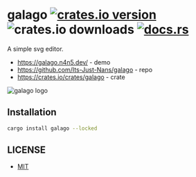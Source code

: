 # galago [![crates.io version](https://img.shields.io/crates/v/galago)](https://crates.io/crates/galago) ![crates.io downloads](https://img.shields.io/crates/d/galago) [![docs.rs](https://img.shields.io/docsrs/galago)](https://crates.io/crates/galago)

A simple svg editor.

- <https://galago.n4n5.dev/> - demo
- <https://github.com/Its-Just-Nans/galago> - repo
- <https://crates.io/crates/galago> - crate

![galago logo](http://galago.n4n5.dev/galago.png)

## Installation

```sh
cargo install galago --locked
```

## LICENSE

- [MIT](LICENSE)
